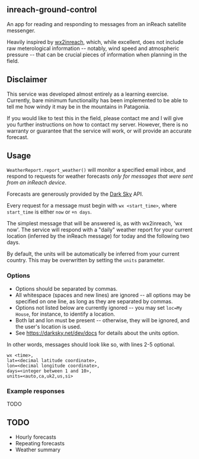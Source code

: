 ## inreach-ground-control
An app for reading and responding to messages from an inReach satellite messenger.

Heavily inspired by [wx2inreach](https://wx2inreach.weebly.com/), which, while
excellent, does not include raw meterological information -- notably, wind speed
and atmospheric pressure -- that can be crucial pieces of information when
planning in the field.

## Disclaimer

This service was developed almost entirely as a learning exercise.
Currently,  bare minimum functionality has been implemented to be able to tell me
how windy it may be in the mountains in Patagonia.

If you would like to test this in the field, please contact me and I will
give you further instructions on how to contact my server.
However, there is no warranty or guarantee that the service will work,
or will provide an accurate forecast.

## Usage
`WeatherReport.report_weather()` will monitor a specified email inbox, and
respond to requests for weather forecasts _only for messages that were sent
from an inReach device_.

Forecasts are generously provided by the [Dark Sky](https://darksky.net/dev/docs)
API.

Every request for a message must begin with `wx <start_time>`, where `start_time`
is either `now` or `+n days`.

The simplest message that will be answered is, as with wx2inreach, 'wx now'.
The service will respond with a "daily" weather report for your current location
(inferred by the inReach message) for today and the following two days.

By default, the units will be automatically be inferred from your current country.
This may be overwritten by setting the `units` parameter.

### Options
- Options should be separated by commas.
- All whitespace (spaces and new lines) are ignored -- all options may be specified
  on one line, as long as they are separated by commas.
- Options not listed below are currently ignored -- you may set `loc=My House`,
  for instance, to identify a location.
- Both lat and lon must be present -- otherwise, they will be ignored, and the
  user's location is used.
- See https://darksky.net/dev/docs for details about the units option.


In other words, messages should look like so, with lines 2-5 optional.
```
wx <time>,
lat=<decimal latitude coordinate>,
lon=<decimal longitude coordinate>,
days=<integer between 1 and 10>,
units=<auto,ca,uk2,us,si>
```

### Example responses
TODO

## TODO
- Hourly forecasts
- Repeating forecasts
- Weather summary

